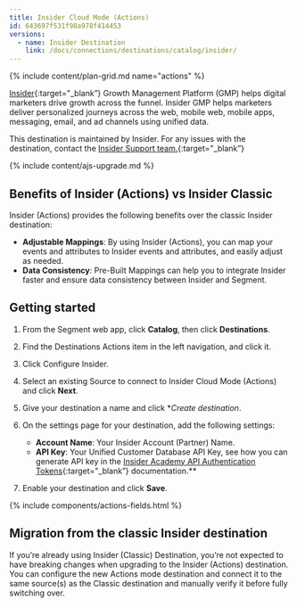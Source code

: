 ```yaml
---
title: Insider Cloud Mode (Actions)
id: 643697f531f98a978f414453
versions:
  - name: Insider Destination
    link: /docs/connections/destinations/catalog/insider/
---
```


{% include content/plan-grid.md name="actions" %}

[Insider](https://useinsider.com/integration/segment/?utm_source=segmentio&utm_medium=docs&utm_campaign=partners){:target="_blank”} Growth Management Platform (GMP) helps digital marketers drive growth across the funnel. Insider GMP helps marketers deliver personalized journeys across the web, mobile web, mobile apps, messaging, email, and ad channels using unified data.

This destination is maintained by Insider. For any issues with the destination, contact the [Insider Support team.](mailto:insiderhelp@useinsider.com){:target="_blank”}

{% include content/ajs-upgrade.md %}


## Benefits of Insider (Actions) vs Insider Classic

Insider (Actions) provides the following benefits over the classic Insider destination:

- **Adjustable Mappings**: By using Insider (Actions), you can map your events and attributes to Insider events and attributes, and easily adjust as needed.
- **Data Consistency**: Pre-Built Mappings can help you to integrate Insider faster and ensure data consistency between Insider and Segment.


## Getting started

1. From the Segment web app, click **Catalog**, then click **Destinations**.

2. Find the Destinations Actions item in the left navigation, and click it.

3. Click Configure Insider.

4. Select an existing Source to connect to Insider Cloud Mode (Actions) and click **Next**.

5. Give your destination a name and click **Create destination*.

6. On the settings page for your destination, add the following settings:

   - **Account Name**: Your Insider Account (Partner) Name.
   - **API Key**: Your Unified Customer Database API Key, see how you can generate API key in the [Insider Academy API Authentication Tokens](https://academy.useinsider.com/docs/api-authentication-tokens#generate-api-key){:target="_blank”} documentation.**

7. Enable your destination and click **Save**.


{% include components/actions-fields.html %}


## Migration from the classic Insider destination

If you’re already using Insider (Classic) Destination, you’re not expected to have breaking changes when upgrading to the Insider (Actions) destination. You can configure the new Actions mode destination and connect it to the same source(s) as the Classic destination and manually verify it before fully switching over.
